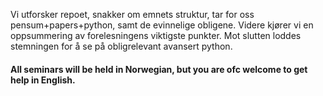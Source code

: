 Vi utforsker repoet, snakker om emnets struktur, tar for oss pensum+papers+python, samt de evinnelige obligene. Videre kjører vi en oppsummering av forelesningens viktigste punkter. Mot slutten loddes stemningen for å se på obligrelevant avansert python.

#### All seminars will be held in Norwegian, but you are ofc welcome to get help in English.

